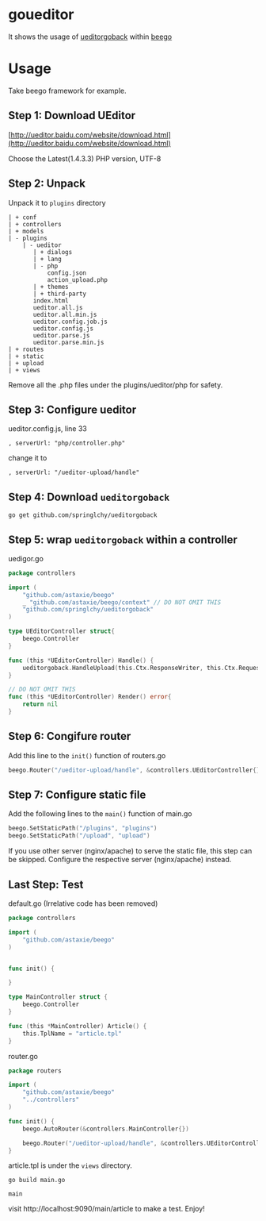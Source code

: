 # goueditor
It shows the usage of [ueditorgoback](https://github.com/springlchy/ueditorgoback) within [beego](https://beego.me)

# Usage

Take beego framework for example.

## Step 1: Download UEditor

[http://ueditor.baidu.com/website/download.html](http://ueditor.baidu.com/website/download.html)

Choose the Latest(1.4.3.3) PHP version, UTF-8

## Step 2: Unpack
Unpack it to `plugins` directory

```
| + conf
| + controllers
| + models
| - plugins
    | - ueditor
   	   | + dialogs
       | + lang
       | - php
       	   config.json
       	   action_upload.php
       | + themes
       | + third-party
       index.html
       ueditor.all.js
       ueditor.all.min.js
       ueditor.config.job.js
       ueditor.config.js
       ueditor.parse.js
       ueditor.parse.min.js
| + routes
| + static
| + upload
| + views
```

Remove all the .php files under the plugins/ueditor/php for safety.

## Step 3: Configure ueditor

ueditor.config.js, line 33

```
, serverUrl: "php/controller.php"
```

change it to

```
, serverUrl: "/ueditor-upload/handle"
```

## Step 4: Download `ueditorgoback`

```
go get github.com/springlchy/ueditorgoback
```

## Step 5: wrap `ueditorgoback` within a controller

uedigor.go

``` go
package controllers

import (
	"github.com/astaxie/beego"
	_ "github.com/astaxie/beego/context" // DO NOT OMIT THIS
	"github.com/springlchy/ueditorgoback"
)

type UEditorController struct{
	beego.Controller
}

func (this *UEditorController) Handle() {
	ueditorgoback.HandleUpload(this.Ctx.ResponseWriter, this.Ctx.Request)
}

// DO NOT OMIT THIS
func (this *UEditorController) Render() error{
	return nil
}
```

## Step 6: Congifure router

Add this line to the `init()` function of routers.go
``` go
beego.Router("/ueditor-upload/handle", &controllers.UEditorController{}, "*:Handle")
```

## Step 7: Configure static file
Add the following lines to the `main()` function of main.go
``` go
beego.SetStaticPath("/plugins", "plugins")
beego.SetStaticPath("/upload", "upload")
```
If you use other server (nginx/apache) to serve the static file, this step can be skipped.
Configure the respective server (nginx/apache) instead.

## Last Step: Test

default.go (Irrelative code has been removed)
``` go
package controllers

import (
	"github.com/astaxie/beego"
)


func init() {

}

type MainController struct {
	beego.Controller
}

func (this *MainController) Article() {
	this.TplName = "article.tpl"
}
```

router.go
``` go
package routers

import (
	"github.com/astaxie/beego"
	"../controllers"
)

func init() {
	beego.AutoRouter(&controllers.MainController{})

	beego.Router("/ueditor-upload/handle", &controllers.UEditorController{}, "*:Handle")
}
```

article.tpl is under the `views` directory.

```
go build main.go
```
```
main
```

visit http://localhost:9090/main/article to make a test. Enjoy!
